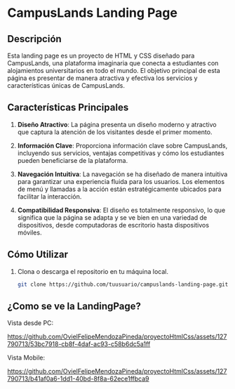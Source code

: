 # CampusLands Landing Page

## Descripción

Esta landing page es un proyecto de HTML y CSS diseñado para CampusLands, una plataforma imaginaria que conecta a estudiantes con alojamientos universitarios en todo el mundo. El objetivo principal de esta página es presentar de manera atractiva y efectiva los servicios y características únicas de CampusLands.

## Características Principales

1. **Diseño Atractivo**: La página presenta un diseño moderno y atractivo que captura la atención de los visitantes desde el primer momento.

2. **Información Clave**: Proporciona información clave sobre CampusLands, incluyendo sus servicios, ventajas competitivas y cómo los estudiantes pueden beneficiarse de la plataforma.

3. **Navegación Intuitiva**: La navegación se ha diseñado de manera intuitiva para garantizar una experiencia fluida para los usuarios. Los elementos de menú y llamadas a la acción están estratégicamente ubicados para facilitar la interacción.

4. **Compatibilidad Responsiva**: El diseño es totalmente responsivo, lo que significa que la página se adapta y se ve bien en una variedad de dispositivos, desde computadoras de escritorio hasta dispositivos móviles.

   

## Cómo Utilizar

1. Clona o descarga el repositorio en tu máquina local.

   ```bash
   git clone https://github.com/tuusuario/campuslands-landing-page.git
   ```

## ¿Como se ve la LandingPage?

Vista desde PC:

https://github.com/OvielFelipeMendozaPineda/proyectoHtmlCss/assets/127790713/53bc7918-cb8f-4daf-ac93-c58b6dc5a1ff

Vista Mobile:


https://github.com/OvielFelipeMendozaPineda/proyectoHtmlCss/assets/127790713/b41af0a6-1dd1-40bd-8f8a-62ece1ffbca9

